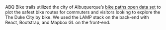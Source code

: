 ABQ Bike trails utilized the city of Albuquerque’s [bike paths open data set](http://data.cabq.gov/community/bikepaths/) to plot the safest bike routes for commuters and visitors looking to explore the The Duke City by bike. We used the LAMP stack on the back-end with React, Bootstrap, and Mapbox GL on the front-end.

